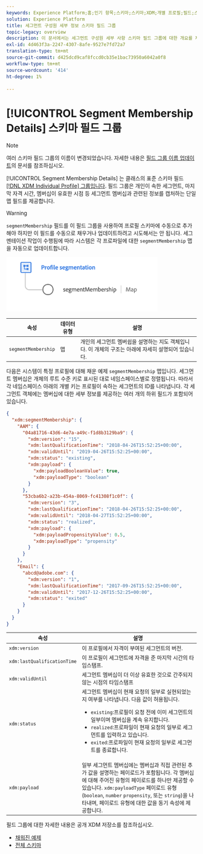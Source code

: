 ```yaml
---
keywords: Experience Platform;홈;인기 항목;스키마;스키마;XDM;개별 프로필;필드;스키마;세그먼트;세그먼트;세그먼트 구성원 자격;스키마 디자인;맵;맵;
solution: Experience Platform
title: 세그먼트 구성원 세부 정보 스키마 필드 그룹
topic-legacy: overview
description: 이 문서에서는 세그먼트 구성원 세부 사항 스키마 필드 그룹에 대한 개요를 제공합니다.
exl-id: 4d463f3a-2247-4307-8afe-9527e7fd72a7
translation-type: tm+mt
source-git-commit: d425dcd9caf8fccd0cb35e1bac73950a6042a0f8
workflow-type: tm+mt
source-wordcount: '414'
ht-degree: 1%

---
```



# [!UICONTROL Segment Membership Details] 스키마 필드 그룹

>[!NOTE]
>
>여러 스키마 필드 그룹의 이름이 변경되었습니다. 자세한 내용은 [필드 그룹 이름 업데이트](../name-updates.md)의 문서를 참조하십시오.

[!UICONTROL Segment Membership Details] 는 클래스의 표준 스키마 필드  [[!DNL XDM Individual Profile] 그룹입니다](../../classes/individual-profile.md). 필드 그룹은 개인이 속한 세그먼트, 마지막 자격 시간, 멤버십이 유효한 시점 등 세그먼트 멤버십과 관련된 정보를 캡처하는 단일 맵 필드를 제공합니다.

>[!WARNING]
>
>`segmentMembership` 필드를 이 필드 그룹을 사용하여 프로필 스키마에 수동으로 추가해야 하지만 이 필드를 수동으로 채우거나 업데이트하려고 시도해서는 안 됩니다. 세그멘테이션 작업이 수행됨에 따라 시스템은 각 프로파일에 대한 `segmentMembership` 맵을 자동으로 업데이트합니다.

<img src="../../images/data-types/profile-segmentation.png" width="400" /><br />

| 속성 | 데이터 유형 | 설명 |
| --- | --- | --- |
| `segmentMembership` | 맵 | 개인의 세그먼트 멤버쉽을 설명하는 지도 객체입니다. 이 개체의 구조는 아래에 자세히 설명되어 있습니다. |

다음은 시스템이 특정 프로필에 대해 채운 예제 `segmentMembership` 맵입니다. 세그먼트 멤버십은 개체의 루트 수준 키로 표시된 대로 네임스페이스별로 정렬됩니다. 따라서 각 네임스페이스 아래의 개별 키는 프로필이 속하는 세그먼트의 ID를 나타냅니다. 각 세그먼트 객체에는 멤버십에 대한 세부 정보를 제공하는 여러 개의 하위 필드가 포함되어 있습니다.

```json
{
  "xdm:segmentMembership": {
    "AAM": {
      "04a81716-43d6-4e7a-a49c-f1d8b3129ba9": {
        "xdm:version": "15",
        "xdm:lastQualificationTime": "2018-04-26T15:52:25+00:00",
        "xdm:validUntil": "2019-04-26T15:52:25+00:00",
        "xdm:status": "existing",
        "xdm:payload": {
          "xdm:payloadBooleanValue": true,
          "xdm:payloadType": "boolean"
        }
      },
      "53cba6b2-a23b-454a-8069-fc41308f1c0f": {
        "xdm:version": "3",
        "xdm:lastQualificationTime": "2018-04-26T15:52:25+00:00",
        "xdm:validUntil": "2018-04-27T15:52:25+00:00",
        "xdm:status": "realized",
        "xdm:payload": {
          "xdm:payloadPropensityValue": 0.5,
          "xdm:payloadType": "propensity"
        }
      }
    },
    "Email": {
      "abcd@adobe.com": {
        "xdm:version": "1",
        "xdm:lastQualificationTime": "2017-09-26T15:52:25+00:00",
        "xdm:validUntil": "2017-12-26T15:52:25+00:00",
        "xdm:status": "exited"
      }
    }
  }
}
```

| 속성 | 설명 |
| --- | --- |
| `xdm:version` | 이 프로필에서 자격이 부여된 세그먼트의 버전. |
| `xdm:lastQualificationTime` | 이 프로필이 세그먼트에 자격을 준 마지막 시간의 타임스탬프. |
| `xdm:validUntil` | 세그먼트 멤버십이 더 이상 유효한 것으로 간주되지 않는 시점의 타임스탬프 |
| `xdm:status` | 세그먼트 멤버십이 현재 요청의 일부로 실현되었는지 여부를 나타냅니다. 다음 값이 허용됩니다. <ul><li>`existing`:프로필이 요청 전에 이미 세그먼트의 일부이며 멤버십을 계속 유지합니다.</li><li>`realized`:프로파일이 현재 요청의 일부로 세그먼트를 입력하고 있습니다.</li><li>`exited`:프로파일이 현재 요청의 일부로 세그먼트를 종료합니다.</li></ul> |
| `xdm:payload` | 일부 세그먼트 멤버십에는 멤버십과 직접 관련된 추가 값을 설명하는 페이로드가 포함됩니다. 각 멤버십에 대해 주어진 유형의 페이로드를 하나만 제공할 수 있습니다. `xdm:payloadType` 페이로드 유형(`boolean`,  `number` `propensity`, 또는  `string`)을 나타내며, 페이로드 유형에 대한 값을 동기 속성에 제공합니다. |

필드 그룹에 대한 자세한 내용은 공개 XDM 저장소를 참조하십시오.

* [채워진 예제](https://github.com/adobe/xdm/blob/master/components/mixins/profile/profile-personal-details.example.1.json)
* [전체 스키마](https://github.com/adobe/xdm/blob/master/components/mixins/profile/profile-personal-details.schema.json)
